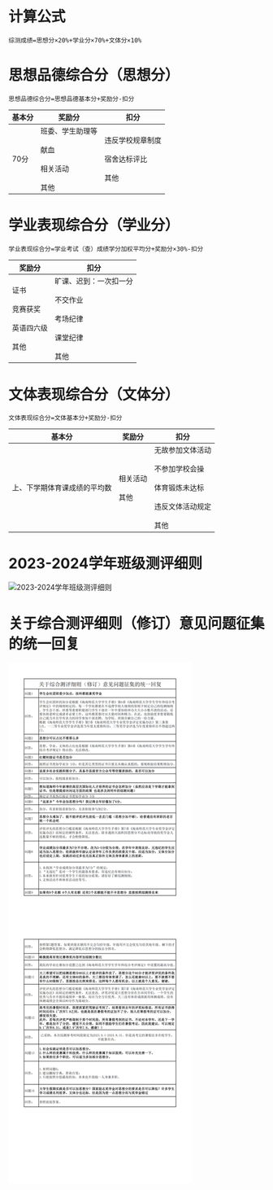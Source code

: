 # 计算公式
```
综测成绩=思想分×20%+学业分×70%+文体分×10%
```
# 思想品德综合分（思想分）
```
思想品德综合分=思想品德基本分+奖励分-扣分
```

| 基本分 | 奖励分                                      | 扣分                               |
| --- | ---------------------------------------- | -------------------------------- |
| 70分 | 班委、学生助理等<br><br>献血<br><br>相关活动<br><br>其他 | 违反学校规章制度<br><br>宿舍达标评比<br><br>其他 |


# 学业表现综合分（学业分）
```
学业表现综合分=学业考试（查）成绩学分加权平均分+奖励分×30%-扣分
```


| 奖励分                                   | 扣分                                                        |
| ------------------------------------- | --------------------------------------------------------- |
| 证书<br><br>竞赛获奖<br><br>英语四六级<br><br>其他 | 旷课、迟到：一次扣一分<br><br>不交作业<br><br>考场纪律<br><br>课堂纪律<br><br>其他 |


# 文体表现综合分（文体分）
```
文体表现综合分=文体基本分+奖励分-扣分
```

| 基本分            | 奖励分            | 扣分                                                               |
| -------------- | -------------- | ---------------------------------------------------------------- |
| 上、下学期体育课成绩的平均数 | 相关活动<br><br>其他 | 无故参加文体活动<br><br>不参加学校会操<br><br>体育锻炼未达标<br><br>违反文体活动规定<br><br>其他 |

# 2023-2024学年班级测评细则
![2023-2024学年班级测评细则](image/2023-2024学年班级测评细则.png)

# 关于综合测评细则（修订）意见问题征集的统一回复
![关于综合测评细则（修订）意见问题征集的统一回复](image/关于综合测评细则（修订）意见问题征集的统一回复.png)